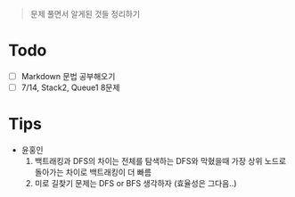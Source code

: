 > 문제 풀면서 알게된 것들 정리하기

# Todo
- [ ] Markdown 문법 공부해오기
- [ ] 7/14, Stack2, Queue1 8문제 

# Tips
- 윤홍인
    1. 백트래킹과 DFS의 차이는 전체를 탐색하는 DFS와 막혔을때 가장 상위 노드로 돌아가는 차이로 백트래킹이 더 빠름 
    2. 미로 길찾기 문제는 DFS or BFS 생각하자 (효율성은 그다음..)
